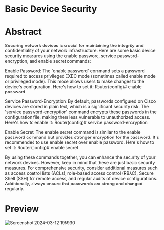 
# Basic Device Security

# Abstract
Securing network devices is crucial for maintaining the integrity and confidentiality of your network infrastructure. Here are some basic device security measures using the enable password, service password-encryption, and enable secret commands:

Enable Password:
The 'enable password' command sets a password required to access privileged EXEC mode (sometimes called enable mode or privileged mode). This mode allows users to make changes to the device's configuration. Here's how to set it:
Router(config)# enable password <password>

Service Password-Encryption:
By default, passwords configured on Cisco devices are stored in plain text, which is a significant security risk. The 'service password-encryption' command encrypts these passwords in the configuration file, making them less vulnerable to unauthorized access. Here's how to enable it:
Router(config)# service password-encryption

Enable Secret:
The enable secret command is similar to the enable password command but provides stronger encryption for the password. It's recommended to use enable secret over enable password. Here's how to set it:
Router(config)# enable secret <password>

By using these commands together, you can enhance the security of your network devices. However, keep in mind that these are just basic security measures. For comprehensive security, consider additional measures such as access control lists (ACLs), role-based access control (RBAC), Secure Shell (SSH) for remote access, and regular audits of device configurations. Additionally, always ensure that passwords are strong and changed regularly.

# Preview
![Screenshot 2024-03-12 195930](https://github.com/DanielBlesson/CCNA_Packet_Tracer_Labs/assets/105119931/a4185b48-226e-4e7a-920a-c1a383b729d2)
